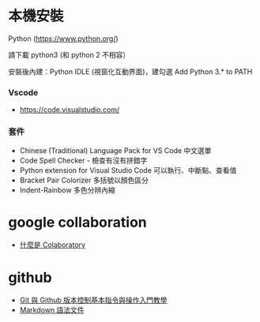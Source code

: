 # 本機安裝
Python  (https://www.python.org/)

請下載 python3 (和 python 2 不相容）

安裝後內建：Python IDLE (視窗化互動界面)，建勾選 Add Python 3.* to PATH 

### Vscode
* https://code.visualstudio.com/

### 套件
* Chinese (Traditional) Language Pack for VS Code 中文選單
* Code Spell Checker - 檢查有沒有拼錯字
* Python extension for Visual Studio Code  可以執行、中斷點、查看值
* Bracket Pair Colorizer  多括號以顏色區分
* Indent-Rainbow  多色分辨內縮


# google collaboration
* [什麼是 Colaboratory](https://colab.research.google.com/notebooks/intro.ipynb#recent=true)



# github
* [Git 與 Github 版本控制基本指令與操作入門教學](https://blog.techbridge.cc/2018/01/17/learning-programming-and-coding-with-python-git-and-github-tutorial/)
* [Markdown 語法文件](https://github.com/othree/markdown-syntax-zhtw)
